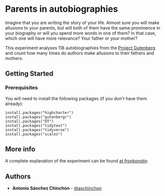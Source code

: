 # Parents in autobiographies

Imagine that you are writing the story of your life. Almost sure you will make allusions to your parents, but will both of them have the same prominence in your biography or will you spend more words in one of them? In that case, which one will have more relevance? Your father or your mother?

This experiment analyses 118 autobiographies from the [Project Gutenberg](https://www.gutenberg.org/) and count how many times do authors make allusions to their fathers and mothers.

## Getting Started

### Prerequisites

You will need to install the following packages (if you don't have them already):

```
install.packages("highcharter")
install.packages("gutenbergr")
install.packages("DT")
install.packages("tidytext")
install.packages("tidyverse")
install.packages("scales")

```

## More info

A complete explanation of the experiment can be found [at fronkonstin](https://fronkonstin.com/2019/02/24/allusions-to-parents-in-autobiographies-or-reading-118-books-in-a-few-seconds/)


## Authors

* **Antonio Sánchez Chinchón** - [@aschinchon](https://twitter.com/aschinchon)

